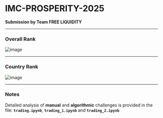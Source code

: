 # IMC-PROSPERITY-2025  

**Submission by Team FREE LIQUIDITY**

---

### Overall Rank  
![image](https://github.com/user-attachments/assets/05544559-0fc9-4f74-b919-7ce8a65aa7f5)

---

### Country Rank  
![image](https://github.com/user-attachments/assets/d5ea1d88-22b1-4f93-9afb-ff03851ebf4a)

---

### Notes  
Detailed analysis of **manual** and **algorithmic** challenges is provided in the file:  **`trading.ipynb`**, **`trading_1.ipynb`** and **`trading_2.ipynb`**
